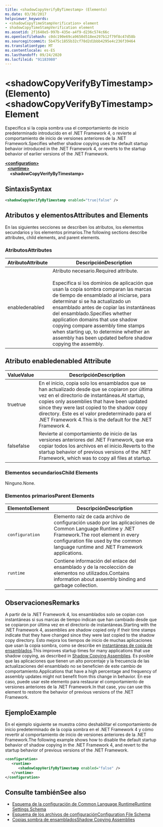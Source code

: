 ```yaml
---
title: <shadowCopyVerifyByTimestamp> (Elemento)
ms.date: 03/30/2017
helpviewer_keywords:
- <shadowCopyTimeStampVerification> element
- shadowCopyTimeStampVerification element
ms.assetid: 2f1648e5-997b-435e-a4f9-d236c574c66c
ms.openlocfilehash: c0dc190e69ca9650d518ee297b12f79f8c47d58b
ms.sourcegitcommit: 5b475c1855b32cf78d2d1bbb4295e4c236f39464
ms.translationtype: MT
ms.contentlocale: es-ES
ms.lasthandoff: 09/24/2020
ms.locfileid: "91183980"
---
```

# <a name="shadowcopyverifybytimestamp-element"></a><span data-ttu-id="f11c2-102">\<shadowCopyVerifyByTimestamp> (Elemento)</span><span class="sxs-lookup"><span data-stu-id="f11c2-102">\<shadowCopyVerifyByTimestamp> Element</span></span>

<span data-ttu-id="f11c2-103">Especifica si la copia sombra usa el comportamiento de inicio predeterminado introducido en el .NET Framework 4, o revierte al comportamiento de inicio de versiones anteriores de la .NET Framework.</span><span class="sxs-lookup"><span data-stu-id="f11c2-103">Specifies whether shadow copying uses the default startup behavior introduced in the .NET Framework 4, or reverts to the startup behavior of earlier versions of the .NET Framework.</span></span>  
  
[**\<configuration>**](../configuration-element.md)\
&nbsp;&nbsp;[**\<runtime>**](runtime-element.md)\
&nbsp;&nbsp;&nbsp;&nbsp;**\<shadowCopyVerifyByTimestamp>**  
  
## <a name="syntax"></a><span data-ttu-id="f11c2-104">Sintaxis</span><span class="sxs-lookup"><span data-stu-id="f11c2-104">Syntax</span></span>  
  
```xml  
<shadowCopyVerifyByTimestamp enabled="true|false" />  
```  
  
## <a name="attributes-and-elements"></a><span data-ttu-id="f11c2-105">Atributos y elementos</span><span class="sxs-lookup"><span data-stu-id="f11c2-105">Attributes and Elements</span></span>  

 <span data-ttu-id="f11c2-106">En las siguientes secciones se describen los atributos, los elementos secundarios y los elementos primarios.</span><span class="sxs-lookup"><span data-stu-id="f11c2-106">The following sections describe attributes, child elements, and parent elements.</span></span>  
  
### <a name="attributes"></a><span data-ttu-id="f11c2-107">Atributos</span><span class="sxs-lookup"><span data-stu-id="f11c2-107">Attributes</span></span>  
  
|<span data-ttu-id="f11c2-108">Atributo</span><span class="sxs-lookup"><span data-stu-id="f11c2-108">Attribute</span></span>|<span data-ttu-id="f11c2-109">Descripción</span><span class="sxs-lookup"><span data-stu-id="f11c2-109">Description</span></span>|  
|---------------|-----------------|  
|<span data-ttu-id="f11c2-110">enabled</span><span class="sxs-lookup"><span data-stu-id="f11c2-110">enabled</span></span>|<span data-ttu-id="f11c2-111">Atributo necesario.</span><span class="sxs-lookup"><span data-stu-id="f11c2-111">Required attribute.</span></span><br /><br /> <span data-ttu-id="f11c2-112">Especifica si los dominios de aplicación que usan la copia sombra comparan las marcas de tiempo de ensamblado al iniciarse, para determinar si se ha actualizado un ensamblado antes de copiar las instantáneas del ensamblado.</span><span class="sxs-lookup"><span data-stu-id="f11c2-112">Specifies whether application domains that use shadow copying compare assembly time stamps when starting up, to determine whether an assembly has been updated before shadow copying the assembly.</span></span>|  
  
## <a name="enabled-attribute"></a><span data-ttu-id="f11c2-113">Atributo enabled</span><span class="sxs-lookup"><span data-stu-id="f11c2-113">enabled Attribute</span></span>  
  
|<span data-ttu-id="f11c2-114">Value</span><span class="sxs-lookup"><span data-stu-id="f11c2-114">Value</span></span>|<span data-ttu-id="f11c2-115">Descripción</span><span class="sxs-lookup"><span data-stu-id="f11c2-115">Description</span></span>|  
|-----------|-----------------|  
|<span data-ttu-id="f11c2-116">true</span><span class="sxs-lookup"><span data-stu-id="f11c2-116">true</span></span>|<span data-ttu-id="f11c2-117">En el inicio, copia solo los ensamblados que se han actualizado desde que se copiaron por última vez en el directorio de instantáneas.</span><span class="sxs-lookup"><span data-stu-id="f11c2-117">At startup, copies only assemblies that have been updated since they were last copied to the shadow copy directory.</span></span> <span data-ttu-id="f11c2-118">Este es el valor predeterminado para el .NET Framework 4.</span><span class="sxs-lookup"><span data-stu-id="f11c2-118">This is the default for the .NET Framework 4.</span></span>|  
|<span data-ttu-id="f11c2-119">false</span><span class="sxs-lookup"><span data-stu-id="f11c2-119">false</span></span>|<span data-ttu-id="f11c2-120">Revierte al comportamiento de inicio de las versiones anteriores del .NET Framework, que era copiar todos los archivos en el inicio.</span><span class="sxs-lookup"><span data-stu-id="f11c2-120">Reverts to the startup behavior of previous versions of the .NET Framework, which was to copy all files at startup.</span></span>|  
  
### <a name="child-elements"></a><span data-ttu-id="f11c2-121">Elementos secundarios</span><span class="sxs-lookup"><span data-stu-id="f11c2-121">Child Elements</span></span>  

 <span data-ttu-id="f11c2-122">Ninguno.</span><span class="sxs-lookup"><span data-stu-id="f11c2-122">None.</span></span>  
  
### <a name="parent-elements"></a><span data-ttu-id="f11c2-123">Elementos primarios</span><span class="sxs-lookup"><span data-stu-id="f11c2-123">Parent Elements</span></span>  
  
|<span data-ttu-id="f11c2-124">Elemento</span><span class="sxs-lookup"><span data-stu-id="f11c2-124">Element</span></span>|<span data-ttu-id="f11c2-125">Descripción</span><span class="sxs-lookup"><span data-stu-id="f11c2-125">Description</span></span>|  
|-------------|-----------------|  
|`configuration`|<span data-ttu-id="f11c2-126">Elemento raíz de cada archivo de configuración usado por las aplicaciones de Common Language Runtime y .NET Framework.</span><span class="sxs-lookup"><span data-stu-id="f11c2-126">The root element in every configuration file used by the common language runtime and .NET Framework applications.</span></span>|  
|`runtime`|<span data-ttu-id="f11c2-127">Contiene información del enlace del ensamblado y de la recolección de elementos no utilizados.</span><span class="sxs-lookup"><span data-stu-id="f11c2-127">Contains information about assembly binding and garbage collection.</span></span>|  
  
## <a name="remarks"></a><span data-ttu-id="f11c2-128">Observaciones</span><span class="sxs-lookup"><span data-stu-id="f11c2-128">Remarks</span></span>  

 <span data-ttu-id="f11c2-129">A partir de la .NET Framework 4, los ensamblados solo se copian con instantáneas si sus marcas de tiempo indican que han cambiado desde que se copiaron por última vez en el directorio de instantáneas.</span><span class="sxs-lookup"><span data-stu-id="f11c2-129">Starting with the .NET Framework 4, assemblies are shadow copied only if their time stamps indicate that they have changed since they were last copied to the shadow copy directory.</span></span> <span data-ttu-id="f11c2-130">Esto mejora los tiempos de inicio de muchas aplicaciones que usan la copia sombra, como se describe en [instantáneas de copia de ensamblados](../../../app-domains/shadow-copy-assemblies.md).</span><span class="sxs-lookup"><span data-stu-id="f11c2-130">This improves startup times for many applications that use shadow copying, as described in [Shadow Copying Assemblies](../../../app-domains/shadow-copy-assemblies.md).</span></span> <span data-ttu-id="f11c2-131">Es posible que las aplicaciones que tienen un alto porcentaje y la frecuencia de las actualizaciones del ensamblado no se beneficien de este cambio de comportamiento.</span><span class="sxs-lookup"><span data-stu-id="f11c2-131">Applications that have a high percentage and frequency of assembly updates might not benefit from this change in behavior.</span></span> <span data-ttu-id="f11c2-132">En ese caso, puede usar este elemento para restaurar el comportamiento de versiones anteriores de la .NET Framework.</span><span class="sxs-lookup"><span data-stu-id="f11c2-132">In that case, you can use this element to restore the behavior of previous versions of the .NET Framework.</span></span>  
  
## <a name="example"></a><span data-ttu-id="f11c2-133">Ejemplo</span><span class="sxs-lookup"><span data-stu-id="f11c2-133">Example</span></span>  

 <span data-ttu-id="f11c2-134">En el ejemplo siguiente se muestra cómo deshabilitar el comportamiento de inicio predeterminado de la copia sombra en el .NET Framework 4 y cómo revertir al comportamiento de inicio de versiones anteriores de la .NET Framework.</span><span class="sxs-lookup"><span data-stu-id="f11c2-134">The following example shows how to disable the default startup behavior of shadow copying in the .NET Framework 4, and revert to the startup behavior of previous versions of the .NET Framework.</span></span>  
  
```xml  
<configuration>  
   <runtime>  
      <shadowCopyVerifyByTimestamp enabled="false" />  
   </runtime>  
</configuration>  
```  
  
## <a name="see-also"></a><span data-ttu-id="f11c2-135">Consulte también</span><span class="sxs-lookup"><span data-stu-id="f11c2-135">See also</span></span>

- [<span data-ttu-id="f11c2-136">Esquema de la configuración de Common Language Runtime</span><span class="sxs-lookup"><span data-stu-id="f11c2-136">Runtime Settings Schema</span></span>](index.md)
- [<span data-ttu-id="f11c2-137">Esquema de los archivos de configuración</span><span class="sxs-lookup"><span data-stu-id="f11c2-137">Configuration File Schema</span></span>](../index.md)
- [<span data-ttu-id="f11c2-138">Copias sombra de ensamblados</span><span class="sxs-lookup"><span data-stu-id="f11c2-138">Shadow Copying Assemblies</span></span>](../../../app-domains/shadow-copy-assemblies.md)
